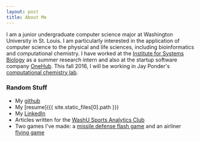 ```yaml
---
layout: post
title: About Me
---
```


I am a junior undergraduate computer science major at Washington University in St. Louis. I am particularly interested in
the application of computer science to the physical and life sciences, including bioinformatics and computational chemistry. 
I have worked at the [Institute for Systems Biology](http://www.systemsbiology.org) as a summer research intern and also at the startup 
software company [OneHub](http://www.onehub.com). This fall 2016, I will be working in Jay Ponder's 
[computational chemistry lab](http://dasher.wustl.edu/). 

### Random Stuff ###
- My [github](http://www.github.com/asgordon96)
- My [resume]({{ site.static_files[0].path }})
- My [LinkedIn](https://www.linkedin.com/in/aaron-gordon-93b1b6101)
- Articles written for the [WashU Sports Analytics Club](http://washusportsanalytics.weebly.com/aaron-gordon.html)
- Two games I've made: a [missile defense flash game](http://www.kongregate.com/games/asgordon96/laser-defense) and
an airliner [flying game](http://asgordon96.github.io/flying-game/) 